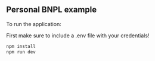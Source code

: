 ## Personal BNPL example

To run the application:

First make sure to include a .env file with your credentials!
```bash
npm install
npm run dev
```
